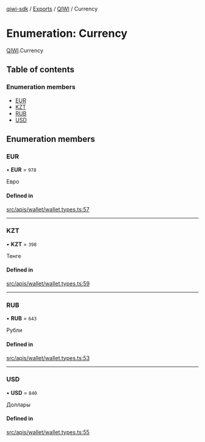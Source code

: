 [qiwi-sdk](../README.md) / [Exports](../modules.md) / [QIWI](../modules/QIWI.md) / Currency

# Enumeration: Currency

[QIWI](../modules/QIWI.md).Currency

## Table of contents

### Enumeration members

- [EUR](QIWI.Currency.md#eur)
- [KZT](QIWI.Currency.md#kzt)
- [RUB](QIWI.Currency.md#rub)
- [USD](QIWI.Currency.md#usd)

## Enumeration members

### EUR

• **EUR** = `978`

Евро

#### Defined in

[src/apis/wallet/wallet.types.ts:57](https://github.com/AlexXanderGrib/node-qiwi-sdk/blob/46a7631/src/apis/wallet/wallet.types.ts#L57)

___

### KZT

• **KZT** = `398`

Тенге

#### Defined in

[src/apis/wallet/wallet.types.ts:59](https://github.com/AlexXanderGrib/node-qiwi-sdk/blob/46a7631/src/apis/wallet/wallet.types.ts#L59)

___

### RUB

• **RUB** = `643`

Рубли

#### Defined in

[src/apis/wallet/wallet.types.ts:53](https://github.com/AlexXanderGrib/node-qiwi-sdk/blob/46a7631/src/apis/wallet/wallet.types.ts#L53)

___

### USD

• **USD** = `840`

Доллары

#### Defined in

[src/apis/wallet/wallet.types.ts:55](https://github.com/AlexXanderGrib/node-qiwi-sdk/blob/46a7631/src/apis/wallet/wallet.types.ts#L55)
